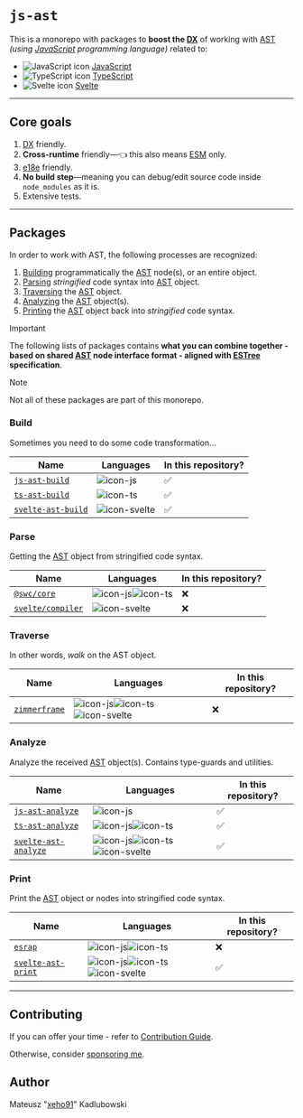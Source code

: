 # `js-ast`

This is a monorepo with packages to **boost the [DX]** of working with [AST] _(using [JavaScript] programming language)_ related to:

- ![JavaScript icon][icon-js] [JavaScript]
- ![TypeScript icon][icon-ts] [TypeScript]
- ![Svelte icon][icon-svelte] [Svelte]

---

## Core goals

1. [DX] friendly.
1. **Cross-runtime** friendly—👈 this also means [ESM] only.
1. [e18e] friendly.
1. **No build step**—meaning you can debug/edit source code inside `node_modules` as it is.
1. Extensive tests.

---

## Packages

In order to work with AST, the following processes are recognized:

1. [Building](#build) programmatically the [AST] node(s), or an entire object.
1. [Parsing](#parse) _stringified_ code syntax into [AST] object.
1. [Traversing](#traverse) the [AST] object.
1. [Analyzing](#analyze) the [AST] object(s).
1. [Printing](#print) the [AST] object back into _stringified_ code syntax.

> [!IMPORTANT]
>
> The following lists of packages contains **what you can combine together - based on shared [AST] node interface format - aligned with [ESTree] specification**.

> [!NOTE]
>
> Not all of these packages are part of this monorepo.

### Build

Sometimes you need to do some code transformation...

| Name                 | Languages      | In this repository? |
| -------------------- | -------------- | ------------------- |
| [`js-ast-build`]     | ![icon-js]     | ✅                  |
| [`ts-ast-build`]     | ![icon-ts]     | ✅                  |
| [`svelte-ast-build`] | ![icon-svelte] | ✅                  |

### Parse

Getting the [AST] object from stringified code syntax.

| Name                | Languages            | In this repository? |
| ------------------- | -------------------- | ------------------- |
| [`@swc/core`]       | ![icon-js]![icon-ts] | ❌                  |
| [`svelte/compiler`] | ![icon-svelte]       | ❌                  |

### Traverse

In other words, _walk_ on the AST object.

| Name            | Languages                          | In this repository? |
| --------------- | ---------------------------------- | ------------------- |
| [`zimmerframe`] | ![icon-js]![icon-ts]![icon-svelte] | ❌                  |

### Analyze

Analyze the received [AST] object(s). Contains type-guards and utilities.

| Name                   | Languages                          | In this repository? |
| ---------------------- | ---------------------------------- | ------------------- |
| [`js-ast-analyze`]     | ![icon-js]                         | ✅                  |
| [`ts-ast-analyze`]     | ![icon-js]![icon-ts]               | ✅                  |
| [`svelte-ast-analyze`] | ![icon-js]![icon-ts]![icon-svelte] | ✅                  |

### Print

Print the [AST] object or nodes into stringified code syntax.

| Name                 | Languages                          | In this repository? |
| -------------------- | ---------------------------------- | ------------------- |
| [`esrap`]            | ![icon-js]![icon-ts]               | ❌                  |
| [`svelte-ast-print`] | ![icon-js]![icon-ts]![icon-svelte] | ✅                  |

---

## Contributing

If you can offer your time - refer to [Contribution Guide](/.github/CONTRIBUTING.md).

Otherwise, consider [sponsoring me](https://github.com/sponsors/xeho91).

## Author

Mateusz "[xeho91](https://github.com/xeho91)" Kadlubowski

<!-- LINKS -->

[icon-js]: https://api.iconify.design/logos:javascript.svg
[icon-ts]: https://api.iconify.design/logos:typescript-icon-round.svg
[icon-svelte]: https://api.iconify.design/logos:svelte-icon.svg
[AST]: https://en.wikipedia.org/wiki/Abstract_syntax_tree
[DX]: https://en.wikipedia.org/wiki/User_experience#Developer_experience
[ESTree]: https://github.com/estree/estree
[e18e]: https://github.com/e18e/e18e
[ESM]: https://developer.mozilla.org/en-US/docs/Web/JavaScript/Guide/Modules
[`js-ast-analyze`]: ./pkgs/js-ast-build
[`js-ast-build`]: ./pkgs/js-ast-build
[`svelte-ast-analyze`]: ./pkgs/js-ast-build
[`svelte-ast-build`]: ./pkgs/svelte-ast-build
[`svelte-ast-print`]: ./pkgs/svelte-ast-print
[`ts-ast-analyze`]: ./pkgs/js-ast-build
[`ts-ast-build`]: ./pkgs/ts-ast-build
[`@swc/core`]: https://github.com/swc-project/swc
[`svelte/compiler`]: https://github.com/sveltejs/svelte
[`zimmerframe`]: https://github.com/Rich-Harris/zimmerframe
[`esrap`]: https://github.com/sveltejs/esrap
[Svelte]: https://github.com/sveltejs/svelte
[TypeScript]: https://github.com/microsoft/TypeScript
[JavaScript]: https://en.wikipedia.org/wiki/JavaScript
